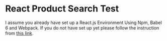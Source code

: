 React Product Search Test
=========================

I assume you already have set up a React.js Environment Using Npm, Babel 6 and Webpack.
If you do not have set up yet please follow the instruction from [this link](https://www.codementor.io/tamizhvendan/beginner-guide-setup-reactjs-environment-npm-babel-6-webpack-du107r9zr).



